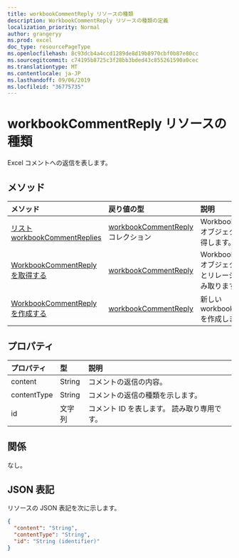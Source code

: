 ```yaml
---
title: workbookCommentReply リソースの種類
description: WorkbookCommentReply リソースの種類の定義
localization_priority: Normal
author: grangeryy
ms.prod: excel
doc_type: resourcePageType
ms.openlocfilehash: 8c93dcb4a4ccd1289de8d19b8970cbf0b87e80cc
ms.sourcegitcommit: c74195b8725c3f28bb3bded43c855261590a0cec
ms.translationtype: MT
ms.contentlocale: ja-JP
ms.lasthandoff: 09/06/2019
ms.locfileid: "36775735"
---
```

# <a name="workbookcommentreply-resource-type"></a>workbookCommentReply リソースの種類

Excel コメントへの返信を表します。

## <a name="methods"></a>メソッド

| メソッド       | 戻り値の型 | 説明 |
|:-------------|:------------|:------------|
| [リスト workbookCommentReplies](../api/workbookcomment-list-replies.md) | [workbookCommentReply](workbookcommentreply.md)コレクション | Workbookcommentreply オブジェクトのリストを取得します。 |
| [WorkbookCommentReply を取得する](../api/workbookcommentreply-get.md) | [workbookCommentReply](workbookcommentreply.md) | WorkbookCommentReply オブジェクトのプロパティとリレーションシップを読み取ります。 |
| [WorkbookCommentReply を作成する](../api/workbookcomment-post-replies.md) | [workbookCommentReply](workbookcommentreply.md) | 新しい workbookCommentReply を作成します。 |
## <a name="properties"></a>プロパティ

| プロパティ     | 型        | 説明 |
|:-------------|:------------|:------------|
|content|String|コメントの返信の内容。|
|contentType|String|コメントの返信の種類を示します。|
|id|文字列|コメント ID を表します。 読み取り専用です。|


## <a name="relationships"></a>関係

なし。

## <a name="json-representation"></a>JSON 表記

リソースの JSON 表記を次に示します。

<!-- {
  "blockType": "resource",
  "optionalProperties": [

  ],
  "@odata.type": "microsoft.graph.workbookCommentReply",
  "baseType": "",
  "keyProperty": "id"
}-->

```json
{
  "content": "String",
  "contentType": "String",
  "id": "String (identifier)"
}
```

<!-- uuid: 16cd6b66-4b1a-43a1-adaf-3a886856ed98
2019-02-04 14:57:30 UTC -->
<!-- {
  "type": "#page.annotation",
  "description": "workbookCommentReply resource",
  "keywords": "",
  "section": "documentation",
  "tocPath": ""
}-->
